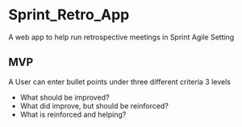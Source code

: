 # Sprint_Retro_App
A web app to help run retrospective meetings in Sprint Agile Setting 

## MVP
A User can enter bullet points under three different criteria
3 levels
 - What should be improved?
 - What did improve, but should be reinforced?
 - What is reinforced and helping?
 

